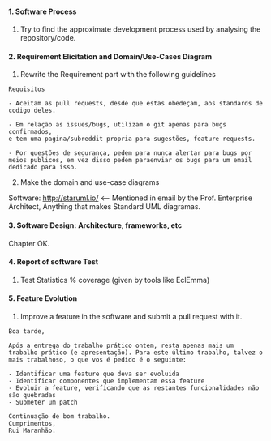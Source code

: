 #### 1. Software Process
1. Try to find the approximate development process used by analysing the repository/code.

#### 2. Requirement Elicitation and Domain/Use-Cases Diagram
1. Rewrite the Requirement part with the following guidelines

```
Requisitos

- Aceitam as pull requests, desde que estas obedeçam, aos standards de codigo deles.

- Em relação as issues/bugs, utilizam o git apenas para bugs confirmados, 
e tem uma pagina/subreddit propria para sugestões, feature requests.

- Por questões de segurança, pedem para nunca alertar para bugs por meios publicos, em vez disso pedem paraenviar os bugs para um email 
dedicado para isso.
```

2. Make the domain and use-case diagrams

Software:
http://staruml.io/ <-- Mentioned in email by the Prof.
Enterprise Architect, Anything that makes Standard UML diagramas.

#### 3. Software Design: Architecture, frameworks, etc

Chapter OK.

#### 4. Report of software Test

1. Test Statistics
  % coverage (given by tools like EclEmma)

#### 5. Feature Evolution
1. Improve a feature in the software and submit a pull request with it.

```
Boa tarde,

Após a entrega do trabalho prático ontem, resta apenas mais um trabalho prático (e apresentação). Para este último trabalho, talvez o mais trabalhoso, o que vos é pedido é o seguinte:

- Identificar uma feature que deva ser evoluida
- Identificar componentes que implementam essa feature
- Evoluir a feature, verificando que as restantes funcionalidades não são quebradas
- Submeter um patch

Continuação de bom trabalho.
Cumprimentos,
Rui Maranhão.
```
